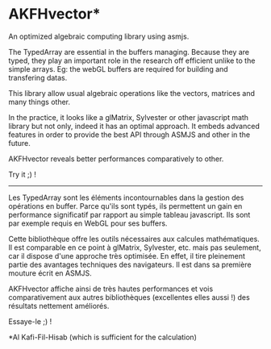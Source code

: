 AKFHvector*
==========

An optimized algebraic computing library using asmjs.


The TypedArray are essential in the buffers managing. Because they are typed,
they play an important role in the research off efficient unlike to the simple arrays.
Eg: the webGL buffers are required for building and transfering datas.

This library allow usual algebraic operations like the vectors, matrices and many things other.

In the practice, it looks like a glMatrix, Sylvester or other javascript math library but not only, 
indeed it has an optimal approach. 
It embeds advanced features in order to provide the best API through ASMJS and other in the future.

AKFHvector reveals better performances comparatively to other.

Try it ;) !

---------------

Les TypedArray sont les éléments incontournables dans la gestion des opérations
en buffer. Parce qu'ils sont typés, ils permettent un gain en performance significatif
par rapport au simple tableau javascript. Ils sont par exemple requis en WebGL pour ses buffers.

Cette bibliothèque offre les outils nécessaires aux calcules mathématiques. 
Il est comparable en ce point à glMatrix, Sylvester, etc. mais pas seulement, car il
dispose d'une approche très optimisée. En effet, il tire pleinement partie des avantages
techniques des navigateurs. Il est dans sa première mouture écrit en ASMJS.

AKFHvector affiche ainsi de très hautes performances et vois comparativement aux autres
bibliothèques (excellentes elles aussi !) des résultats nettement améliorés.

Essaye-le ;) !


*Al Kafi-Fil-Hisab (which is sufficient for the calculation)
